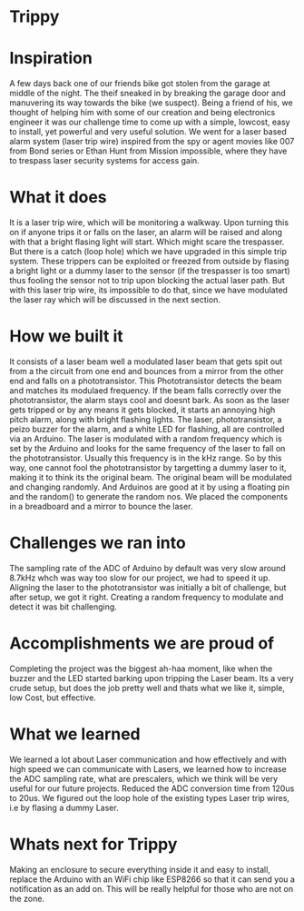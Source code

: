 # Trippy


# Inspiration
A few days back one of our friends bike got stolen from the garage at middle of the night. The theif sneaked in by breaking the garage door and manuvering its way towards the bike (we suspect). Being a friend of his, we thought of helping him with some of our creation and being electronics engineer it was our challenge time to come up with a simple, lowcost, easy to install, yet powerful and very useful solution. We went for a laser based alarm system (laser trip wire) inspired from the spy or agent movies like 007 from Bond series or Ethan Hunt from Mission impossible, where they have to trespass laser security systems for access gain.

# What it does
It is a laser trip wire, which will be monitoring a walkway. Upon turning this on if anyone trips it or falls on the laser, an alarm will be raised and along with that a bright flasing light will start. Which might scare the trespasser. But there is a catch (loop hole) which we have upgraded in this simple trip system. These trippers can be exploited or freezed from outside by flasing a bright light or a dummy laser to the sensor (if the trespasser is too smart) thus fooling the sensor not to trip upon blocking the actual laser path. But with this laser trip wire, its impossible to do that, since we have modulated the laser ray which will be discussed in the next section. 

# How we built it
It consists of a laser beam well a modulated laser beam that gets spit out from a the circuit from one end and bounces from a mirror from the other end and falls on a phototransistor. This Phototransistor detects the beam and matches its modulaed frequency. If the beam falls correctly over the phototransistor, the alarm stays cool and doesnt bark. As soon as the laser gets tripped or by any means it gets blocked, it starts an annoying high pitch alarm, along with bright flashing lights. The laser, phototransistor, a peizo buzzer for the alarm, and a white LED for flashing, all are controlled via an Arduino. The laser is modulated with a random frequency which is set by the Arduino and looks for the same frequency of the laser to fall on the phototransistor. Usually this frequency is in the kHz range. So by this way, one cannot fool the phototransistor by targetting a dummy laser to it, making it to think its the original beam. The original beam will be modulated and changing randomly. And Arduinos are good at it by using a floating pin and the random() to generate the random nos. We placed the components in a breadboard and a mirror to bounce the laser.

# Challenges we ran into
The sampling rate of the ADC of Arduino by default was very slow around 8.7kHz whch was way too slow for our project, we had to speed it up. Aligning the laser to the phototransistor was initially a bit of challenge, but after setup, we got it right. Creating a random frequency to modulate and detect it was bit challenging.

# Accomplishments we are proud of
Completing the project was the biggest ah-haa moment, like when the buzzer and the LED started barking upon tripping the Laser beam. Its a very crude setup, but does the job pretty well and thats what we like it, simple, low Cost, but effective.

# What we learned
We learned a lot about Laser communication and how effectively and with high speed we can communicate with Lasers, we learned how to increase the ADC sampling rate, what are prescalers, which we think will be very useful for our future projects. Reduced the ADC conversion time from 120us to 20us. We figured out the loop hole of the existing types Laser trip wires, i.e  by flasing a dummy Laser. 

# Whats next for Trippy
Making an enclosure to secure everything inside it and easy to install, replace the Arduino with an WiFi chip like ESP8266 so that it can send you a notification as an add on. This will be really helpful for those who are not on the zone.

